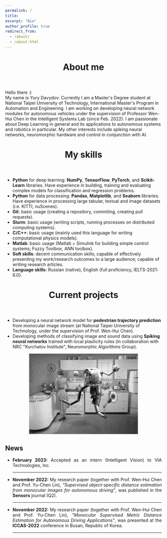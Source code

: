 ```yaml
---
permalink: /
title:
excerpt: "Bio"
author_profile: true
redirect_from:
  - /about/
  - /about.html
---
```


<header class="post-header">
<h1 class="post-title">About me</h1>
</header>



<p> Hello there :)
  
  


  <br>
  My name is Yury Davydov. Currently I am a Master's Degree student at National Taipei University of Technology, International Master's Program in Automation and Engineering. I am working on developing neural network modules for autonomous vehicles under the supervision of Professor Wen-Hui Chen in the Intelligent Systems Lab (since Feb. 2022). 
  I am passionate about Deep Learning in general and its applications to autonomous systems and robotics in particular. My other interests include spiking neural networks, neuromorphic hardware and control in conjunction with AI.
  
<header class="post-header">
<h1 class="post-title">My skills</h1>
</header>

<ul>
  <li> <strong>Python</strong> for deep learning: <strong>NumPy</strong>, <strong>TensorFlow</strong>, <strong>PyTorch</strong>, and <strong>Scikit-Learn</strong> libraries. Have experience in building, training and evaluating complex models for classification and regression problems.</li>
  <li> <strong>Python</strong> for data processing: <strong>Pandas</strong>, <strong>Matplotlib</strong>, and <strong>Seaborn</strong> libraries. Have experience in processing large tabular, textual and image datasets (i.e. KITTI, nuScenes).</li>
  <li> <strong>Git</strong>: basic usage (creating a repository, commiting, creating pull requests).</li>
  <li> <strong>Slurm</strong>: basic usage (writing scripts, running processes on distributed computing systems).</li>
  <li> <strong>C/C++</strong>: basic usage (mainly used this language for writing computational physics models).</li>  
  <li> <strong>Matlab</strong>: basic usage (Matlab + Simulink for building simple control systems; Fuzzy Toolbox, ANN toolbox).</li>  
   <li> <strong>Soft skills</strong>: decent communication skills; capable of effectively presenting my work/research outcomes to a large audience; capable of writing research articles.</li>
   <li> <strong>Language skills</strong>: Russian (native), English (full proficiency, IELTS-2021: 8.0).</li>
</ul>
  
<header class="post-header">
<h1 class="post-title">Current projects</h1>
</header>

<ul>
  <li> Developing a neural network model for <strong>pedestrian trajectory prediction</strong> from monocular image stream (at National Taipei University of Technology, under the supervision of Prof. Wen-Hui Chen).</li>
  <li> Developing methods of classifying image and sound data using <strong>Spiking neural networks</strong> trained with local plasticity rules (in collaboration with NRC "Kurchatov Institute", Neuromorphic Algorithms Group).</li>
</ul>
  

<p align="center">
  <img src="https://github.com/vexing-shusher/vexing-shusher.github.io/blob/master/images/about_gif.gif?raw=true">
</p>
 
<div class="News">
<h2><i class='fas fa-newspaper'></i>News</h2>
        <ul>
          <li align="justify"><i class='fas fa-pen-alt'></i><b>February 2023:</b> Accepted as an intern (Intelligent Vision) to VIA Technologies, Inc. </li>
<hr/>            
          <li align="justify"><i class='fas fa-pen-alt'></i><b>November 2022:</b> My research paper (together with Prof. Wen-Hui Chen and Prof. Yu-Chen Lin), <i>"Supervised object-specific distance estimation from monocular images for autonomous driving"</i>, was published in the <b>Sensors</b> journal (Q2). </li>
<hr/>          
          <li align="justify"><i class='fas fa-pen-alt'></i><b>November 2022:</b> My research paper (together with Prof. Wen-Hui Chen and Prof. Yu-Chen Lin), <i>"Monocular Supervised Metric Distance Estimation for Autonomous Driving Applications"</i>, was presented at the <strong>ICCAS-2022</strong> conference in Busan, Republic of Korea. </li>

<hr/>
</ul>
</div>
    
 
<!--<p align="center">
  <img width="400" height="93" src="https://user-images.githubusercontent.com/107177894/173854088-79b62910-4180-4df9-b1b4-56420e6ff53e.png">
</p>-->

  <!--<p align="center">
  <a href="https://info.flagcounter.com/Wzvz"><img src="https://s01.flagcounter.com/count2/Wzvz/bg_FFFFFF/txt_000000/border_CCCCCC/columns_5/maxflags_100/viewers_0/labels_1/pageviews_0/flags_0/percent_0/" alt="Flag Counter" border="0"></a>
    </p>-->
